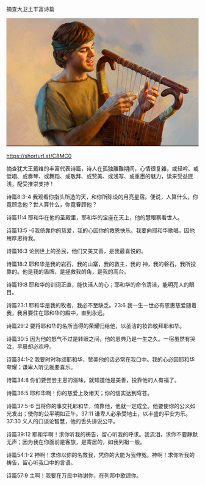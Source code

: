 摘查大卫王丰富诗篇


![摘查大卫王丰富诗篇](https://github.com/ywangnccu/ywang/blob/main/images/KING_DAVID.png)

https://shorturl.at/C8MC0

摘查犹大王戴维的丰富代表诗篇，诗人在孤独離難期间，心情很复雜，或轻吟、或低唱、或奏琴、或舞蹈、或敬拜、或赞美、或浅写、或重墨的魅力，读来受益匪浅，配受推崇支持！

诗篇8:3-4 我观看你指头所造的天，和你所陈设的月亮星宿。便说，人算什么，你竟顾念他？世人算什么，你竟眷顾他？

诗篇11:4 耶和华在他的圣殿里，耶和华的宝座在天上，他的慧眼察看世人。

诗篇13:5 -6我倚靠你的慈爱，我的心因你的救恩快乐。我要向耶和华歌唱，因他用厚恩待我。

诗篇16:3 论到世上的圣民，他们又美又善，是我最喜悦的。

诗篇18:2 耶和华是我的岩石，我的山寨，我的救主，我的 神，我的磐石，我所投靠的。他是我的盾牌，是拯救我的角，是我的高台。

诗篇19:8 耶和华的训词正直，能快活人的心；耶和华的命令清洁，能明亮人的眼目。

诗篇23:1 耶和华是我的牧者，我必不至缺乏。23:6 我一生一世必有恩惠慈爱随着我，我且要住在耶和华的殿中，直到永远。

诗篇29:2 要将耶和华的名所当得的荣耀归给他，以圣洁的妆饰敬拜耶和华。

诗篇30:5 因为他的怒气不过是转眼之间，他的恩典乃是一生之久。一宿虽然有哭泣，早晨却必欢呼。

诗篇34:1-2 我要时时称颂耶和华，赞美他的话必常在我口中。我的心必因耶和华夸耀；谦卑人听见就要喜乐。

诗篇34:8 你们要尝尝主恩的滋味，就知道他是美善，投靠他的人有福了。

诗篇36:5 耶和华啊！你的慈爱上及诸天；你的信实达到穹苍。

诗篇37:5-6 当将你的事交托耶和华，倚靠他，他就一定成全。他要使你的公义如光发出；使你的公平明如正午。37:11 谦卑人必承受地土，以丰盛的平安为乐。37:30 义人的口谈论智慧，他的舌头讲说公平。

诗篇39:12 耶和华啊！求你听我的祷告，留心听我的呼求。我流泪，求你不要静默无声；因为我在你面前是客旅，是寄居的，如我列祖一般。

诗篇54:1-2 神啊！求你以你的名救我，凭你的大能为我伸冤。神啊！求你听我的祷告，留心听我口中的言语。

诗篇57:9 主啊！我要在万民中称谢你，在列邦中歌颂你。
